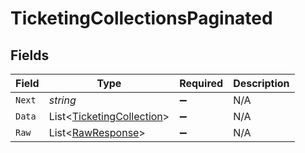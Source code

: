 # TicketingCollectionsPaginated


## Fields

| Field                                                                       | Type                                                                        | Required                                                                    | Description                                                                 |
| --------------------------------------------------------------------------- | --------------------------------------------------------------------------- | --------------------------------------------------------------------------- | --------------------------------------------------------------------------- |
| `Next`                                                                      | *string*                                                                    | :heavy_minus_sign:                                                          | N/A                                                                         |
| `Data`                                                                      | List<[TicketingCollection](../../Models/Components/TicketingCollection.md)> | :heavy_minus_sign:                                                          | N/A                                                                         |
| `Raw`                                                                       | List<[RawResponse](../../Models/Components/RawResponse.md)>                 | :heavy_minus_sign:                                                          | N/A                                                                         |